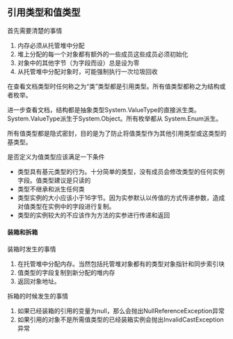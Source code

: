 ## 引用类型和值类型

首先需要清楚的事情

1. 内存必须从托管堆中分配
2. 堆上分配的每一个对象都有额外的一些成员这些成员必须初始化
3. 对象中的其他字节（为字段而设）总是设为零
4. 从托管堆中分配对象时，可能强制执行一次垃圾回收

在查看文档类型时任何称之为“类”类型都是引用类型。所有值类型都称之为结构或者枚举。

进一步查看文档，结构都是抽象类型System.ValueType的直接派生类。System.ValueType派生于System.Object。所有枚举都从 System.Enum派生。

所有值类型都是隐式密封，目的是为了防止将值类型作为其他引用类型或这类型的基类型。

是否定义为值类型应该满足一下条件

- 类型具有基元类型的行为。十分简单的类型，没有成员会修改类型的任何实例字段。值类型建议是只读的
- 类型不继承和派生任何类
- 类型实例的大小应该小于16字节。因为实参默认以传值的方式传递参数，造成对值类型在实例中的字段进行复制。
- 类型的实例较大的不应该作为方法的实参进行传递和返回

#### 装箱和拆箱

装箱时发生的事情

1. 在托管堆中分配内存。当然包括托管堆对象都有的类型对象指针和同步索引块
2. 值类型的字段复制到新分配的堆内存
3. 返回对象地址。

拆箱的时候发生的事情

1. 如果已经装箱的引用的变量为null，那么会抛出NullReferenceException异常
2. 如果引用的对象不是所需值类型的已经装箱实例会抛出InvalidCastException异常





